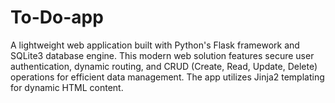# To-Do-app
A lightweight web application built with Python's Flask framework and SQLite3 database engine. This modern web solution features secure user authentication, dynamic routing, and CRUD (Create, Read, Update, Delete) operations for efficient data management. The app utilizes Jinja2 templating for dynamic HTML content.

